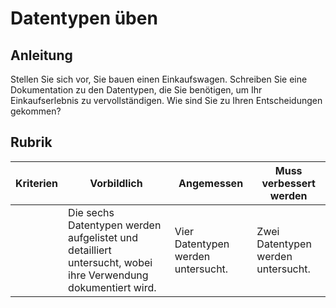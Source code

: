# Datentypen üben

## Anleitung

Stellen Sie sich vor, Sie bauen einen Einkaufswagen. Schreiben Sie eine Dokumentation zu den Datentypen, die Sie benötigen, um Ihr Einkaufserlebnis zu vervollständigen. Wie sind Sie zu Ihren Entscheidungen gekommen?

## Rubrik

| Kriterien | Vorbildlich                                                                                                  | Angemessen                         | Muss verbessert werden             |
| --------- | ------------------------------------------------------------------------------------------------------------ | ---------------------------------- | ---------------------------------- |
|           | Die sechs Datentypen werden aufgelistet und detailliert untersucht, wobei ihre Verwendung dokumentiert wird. | Vier Datentypen werden untersucht. | Zwei Datentypen werden untersucht. |

